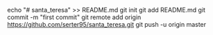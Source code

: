 echo "# santa_teresa" >> README.md
git init
git add README.md
git commit -m "first commit"
git remote add origin https://github.com/serter95/santa_teresa.git
git push -u origin master
